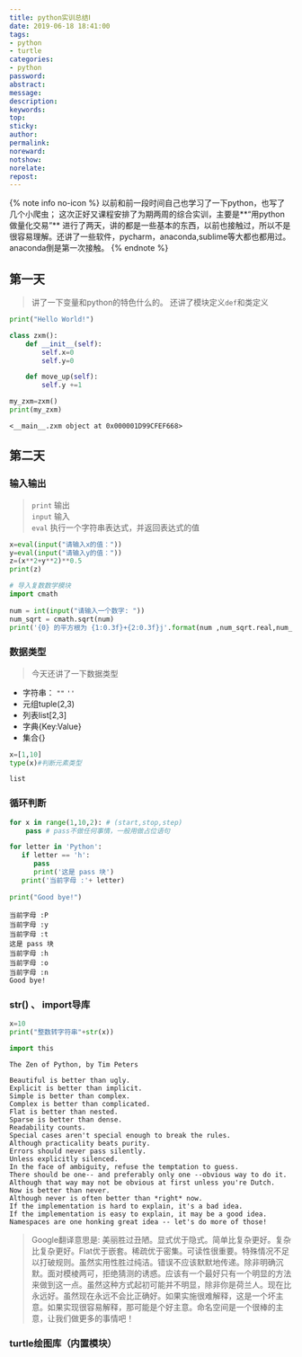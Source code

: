```yaml
---
title: python实训总结Ⅰ
date: 2019-06-18 18:41:00
tags:
- python
- turtle
categories:
- python
password:
abstract:
message:
description:
keywords:
top:
sticky:
author:
permalink:
noreward:
notshow:
norelate:
repost:
---
```



{% note info no-icon %}
以前和前一段时间自己也学习了一下python，也写了几个小爬虫；
这次正好又课程安排了为期两周的综合实训，主要是**“用python做量化交易”**
进行了两天，讲的都是一些基本的东西，以前也接触过，所以不是很容易理解。还讲了一些软件，pycharm，anaconda,sublime等大都也都用过。anaconda倒是第一次接触。
{% endnote %}

<!--more-->

## 第一天
> 讲了一下变量和python的特色什么的。
还讲了模块定义`def`和类定义

```py
print("Hello World!")
```

```py
class zxm():
	def __init__(self):
		self.x=0
		self.y=0

	def move_up(self):
		self.y +=1

my_zxm=zxm()
print(my_zxm)
```

```
<__main__.zxm object at 0x000001D99CFEF668>
```

## 第二天
### 输入输出
> `print` 输出  
`input` 输入  
`eval`  执行一个字符串表达式，并返回表达式的值

```py
x=eval(input("请输入x的值："))
y=eval(input("请输入y的值："))
z=(x**2+y**2)**0.5
print(z)
```

```py
# 导入复数数学模块
import cmath
 
num = int(input("请输入一个数字: "))
num_sqrt = cmath.sqrt(num)
print('{0} 的平方根为 {1:0.3f}+{2:0.3f}j'.format(num ,num_sqrt.real,num_sqrt.imag))
```

### 数据类型
> 今天还讲了一下数据类型
- 字符串： `""` `''`
- 元组tuple(2,3) 
- 列表list[2,3]
- 字典{Key:Value}
- 集合{}

```py
x=[1,10]
type(x)#判断元素类型
```

```
list
```

### 循环判断
```py
for x in range(1,10,2): # (start,stop,step)
    pass # pass不做任何事情，一般用做占位语句
```

```py
for letter in 'Python':
   if letter == 'h':
      pass
      print('这是 pass 块')
   print('当前字母 :'+ letter)
 
print("Good bye!")
```

```
当前字母 :P
当前字母 :y
当前字母 :t
这是 pass 块
当前字母 :h
当前字母 :o
当前字母 :n
Good bye!
```

### str() 、 import导库
```py
x=10
print("整数转字符串"+str(x))
```

```py
import this
```

```
The Zen of Python, by Tim Peters

Beautiful is better than ugly.
Explicit is better than implicit.
Simple is better than complex.
Complex is better than complicated.
Flat is better than nested.
Sparse is better than dense.
Readability counts.
Special cases aren't special enough to break the rules.
Although practicality beats purity.
Errors should never pass silently.
Unless explicitly silenced.
In the face of ambiguity, refuse the temptation to guess.
There should be one-- and preferably only one --obvious way to do it.
Although that way may not be obvious at first unless you're Dutch.
Now is better than never.
Although never is often better than *right* now.
If the implementation is hard to explain, it's a bad idea.
If the implementation is easy to explain, it may be a good idea.
Namespaces are one honking great idea -- let's do more of those!
```
> Google翻译意思是:
美丽胜过丑陋。显式优于隐式。简单比复杂更好。复杂比复杂更好。Flat优于嵌套。稀疏优于密集。可读性很重要。特殊情况不足以打破规则。虽然实用性胜过纯洁。错误不应该默默地传递。除非明确沉默。面对模棱两可，拒绝猜测的诱惑。应该有一个最好只有一个明显的方法来做到这一点。虽然这种方式起初可能并不明显，除非你是荷兰人。现在比永远好。虽然现在永远不会比正确好。如果实施很难解释，这是一个坏主意。如果实现很容易解释，那可能是个好主意。命名空间是一个很棒的主意，让我们做更多的事情吧！

### turtle绘图库（内置模块）

